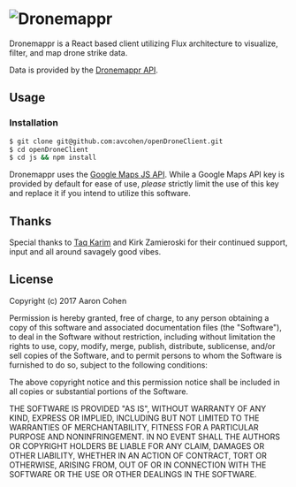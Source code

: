 **![Dronemappr](http://#)**
================================================

Dronemappr is a React based client utilizing Flux architecture to visualize, filter, and map drone strike data.

Data is provided by the [Dronemappr API](https://github.com/avcohen/openDrone).

## Usage

### Installation

```bash
$ git clone git@github.com:avcohen/openDroneClient.git
$ cd openDroneClient
$ cd js && npm install
```

Dronemappr uses the [Google Maps JS API](https://developers.google.com/maps/documentation/javascript/). While a Google Maps API key is provided by default for ease of use, _please_ strictly limit the use of this key and replace it if you intend to utilize this software.

## Thanks

Special thanks to [Taq Karim](https://github.com/mottaquikarim) and Kirk Zamieroski for their continued support, input and all around savagely good vibes.


## License

Copyright (c) 2017 Aaron Cohen

Permission is hereby granted, free of charge, to any person obtaining a copy
of this software and associated documentation files (the "Software"), to deal
in the Software without restriction, including without limitation the rights
to use, copy, modify, merge, publish, distribute, sublicense, and/or sell
copies of the Software, and to permit persons to whom the Software is
furnished to do so, subject to the following conditions:

The above copyright notice and this permission notice shall be included in all
copies or substantial portions of the Software.

THE SOFTWARE IS PROVIDED "AS IS", WITHOUT WARRANTY OF ANY KIND, EXPRESS OR
IMPLIED, INCLUDING BUT NOT LIMITED TO THE WARRANTIES OF MERCHANTABILITY,
FITNESS FOR A PARTICULAR PURPOSE AND NONINFRINGEMENT. IN NO EVENT SHALL THE
AUTHORS OR COPYRIGHT HOLDERS BE LIABLE FOR ANY CLAIM, DAMAGES OR OTHER
LIABILITY, WHETHER IN AN ACTION OF CONTRACT, TORT OR OTHERWISE, ARISING FROM,
OUT OF OR IN CONNECTION WITH THE SOFTWARE OR THE USE OR OTHER DEALINGS IN THE
SOFTWARE.
